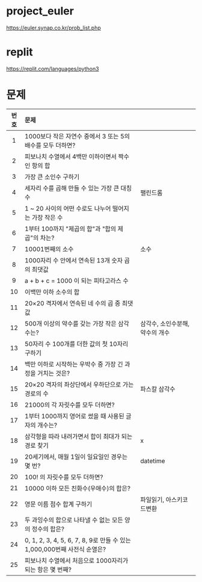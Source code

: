 # project_euler
https://euler.synap.co.kr/prob_list.php

# replit
https://replit.com/languages/python3


# 문제
|번호|문제||
|:---:|:---|:---|
|1|	1000보다 작은 자연수 중에서 3 또는 5의 배수를 모두 더하면?	||
|2| 피보나치 수열에서 4백만 이하이면서 짝수인 항의 합	||
|3| 가장 큰 소인수 구하기	||
|4| 세자리 수를 곱해 만들 수 있는 가장 큰 대칭수	|팰린드롬|
|5| 1 ~ 20 사이의 어떤 수로도 나누어 떨어지는 가장 작은 수	||
|6| 1부터 100까지 "제곱의 합"과 "합의 제곱"의 차는?	||
|7| 10001번째의 소수	|소수|
|8| 1000자리 수 안에서 연속된 13개 숫자 곱의 최댓값	||
|9| a + b + c = 1000 이 되는 피타고라스 수	||
|10| 이백만 이하 소수의 합	||
|11| 20×20 격자에서 연속된 네 수의 곱 중 최댓값	||
|12| 500개 이상의 약수를 갖는 가장 작은 삼각수는?	|삼각수, 소인수분해, 약수의 개수|
|13| 50자리 수 100개를 더한 값의 첫 10자리 구하기	||
|14| 백만 이하로 시작하는 우박수 중 가장 긴 과정을 거치는 것은?	||
|15| 20×20 격자의 좌상단에서 우하단으로 가는 경로의 수	|파스칼 삼각수|
|16| 21000의 각 자릿수를 모두 더하면?	||
|17| 1부터 1000까지 영어로 썼을 때 사용된 글자의 개수는?	||
|18| 삼각형을 따라 내려가면서 합이 최대가 되는 경로 찾기	|x|
|19| 20세기에서, 매월 1일이 일요일인 경우는 몇 번?	|datetime|
|20| 100! 의 자릿수를 모두 더하면?||
|21| 10000 이하 모든 친화수(우애수)의 합은?||
|22| 영문 이름 점수 합계 구하기|파일읽기, 아스키코드변환|
|23| 두 과잉수의 합으로 나타낼 수 없는 모든 양의 정수의 합은?||
|24| 0, 1, 2, 3, 4, 5, 6, 7, 8, 9로 만들 수 있는 1,000,000번째 사전식 순열은?||
|25| 피보나치 수열에서 처음으로 1000자리가 되는 항은 몇 번째?||
